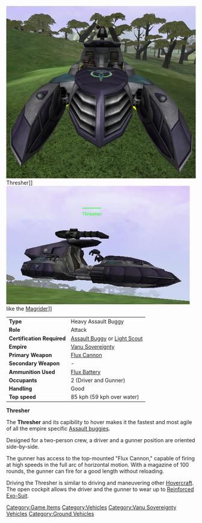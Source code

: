 ![](images/VSThresher.jpg "fig:VSThresher.jpg") Thresher\]\]
![](images/Thresher_profile.jpg "fig:Thresher_profile.jpg") like the
[Magrider](Magrider "wikilink")\]\]

|                            |                                                                                                      |
| -------------------------- | ---------------------------------------------------------------------------------------------------- |
| **Type**                   | Heavy Assault Buggy                                                                                  |
| **Role**                   | Attack                                                                                               |
| **Certification Required** | [Assault Buggy](<Assault_Buggy_(Certification)> "wikilink") or [Light Scout](Light_Scout "wikilink") |
| **Empire**                 | [Vanu Sovereignty](Vanu_Sovereignty "wikilink")                                                      |
| **Primary Weapon**         | [Flux Cannon](Flux_Cannon "wikilink")                                                                |
| **Secondary Weapon**       | \-                                                                                                   |
| **Ammunition Used**        | [Flux Battery](Flux_Battery "wikilink")                                                              |
| **Occupants**              | 2 (Driver and Gunner)                                                                                |
| **Handling**               | Good                                                                                                 |
| **Top speed**              | 85 kph (59 kph over water)                                                                           |

**Thresher**

The **Thresher** and its capibility to hover makes it the fastest and
most agile of all the empire specific [Assault
buggies](Vehicle_Index#Buggies "wikilink").

Designed for a two-person crew, a driver and a gunner position are
oriented side-by-side.

The gunner has access to the top-mounted "Flux Cannon," capable of
firing at high speeds in the full arc of horizontal motion. With a
magazine of 100 rounds, the gunner can fire for a good length without
reloading.

Driving the Thresher is similar to driving and maneuvering other
[Hovercraft](Hovercraft "wikilink"). The open cockpit allows the driver
and the gunner to wear up to [Reinforced
Exo-Suit](Reinforced_Exo-Suit "wikilink").

[Category:Game Items](Category:Game_Items "wikilink")
[Category:Vehicles](Category:Vehicles "wikilink") [Category:Vanu
Sovereignty Vehicles](Category:Vanu_Sovereignty_Vehicles "wikilink")
[Category:Ground Vehicles](Category:Ground_Vehicles "wikilink")
